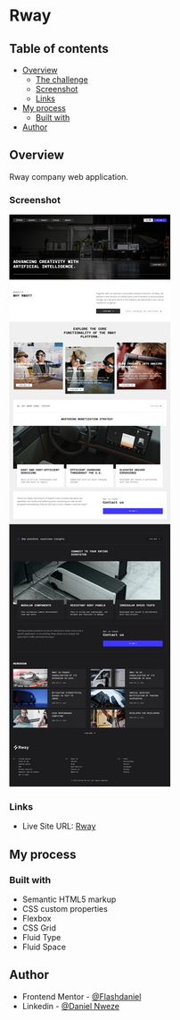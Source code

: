 # Rway

## Table of contents

- [Overview](#overview)
  - [The challenge](#the-challenge)
  - [Screenshot](#screenshot)
  - [Links](#links)
- [My process](#my-process)
  - [Built with](#built-with)
- [Author](#author)

## Overview

Rway company web application.

### Screenshot

![](./images/Screenshot.png)

### Links

- Live Site URL: [Rway](https://rway.netlify.app/)

## My process

### Built with

- Semantic HTML5 markup
- CSS custom properties
- Flexbox
- CSS Grid
- Fluid Type
- Fluid Space

## Author

- Frontend Mentor - [@Flashdaniel](https://www.frontendmentor.io/profile/Flashdaniel)
- Linkedin - [@Daniel Nweze](https://www.linkedin.com/in/daniel-nweze-017909214/)
